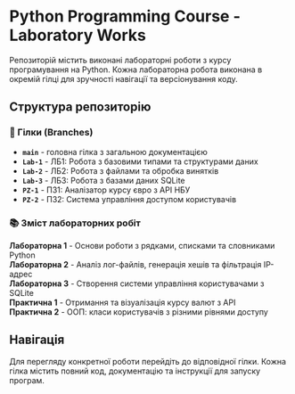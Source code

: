 # Python Programming Course - Laboratory Works

Репозиторій містить виконані лабораторні роботи з курсу програмування на Python. Кожна лабораторна робота виконана в окремій гілці для зручності навігації та версіонування коду.

## Структура репозиторію

### 🌿 Гілки (Branches)

- **`main`** - головна гілка з загальною документацією
- **`Lab-1`** - ЛБ1: Робота з базовими типами та структурами даних
- **`Lab-2`** - ЛБ2: Робота з файлами та обробка винятків
- **`Lab-3`** - ЛБ3: Робота з базами даних SQLite
- **`PZ-1`** - ПЗ1: Аналізатор курсу євро з API НБУ
- **`PZ-2`** - ПЗ2: Система управління доступом користувачів

### 📚 Зміст лабораторних робіт

**Лабораторна 1** - Основи роботи з рядками, списками та словниками Python  
**Лабораторна 2** - Аналіз лог-файлів, генерація хешів та фільтрація IP-адрес  
**Лабораторна 3** - Створення системи управління користувачами з SQLite  
**Практична 1** - Отримання та візуалізація курсу валют з API  
**Практична 2** - ООП: класи користувачів з різними рівнями доступу

## Навігація

Для перегляду конкретної роботи перейдіть до відповідної гілки. Кожна гілка містить повний код, документацію та інструкції для запуску програм.
